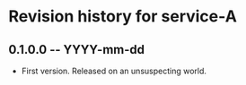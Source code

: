 # Revision history for service-A

## 0.1.0.0 -- YYYY-mm-dd

* First version. Released on an unsuspecting world.

